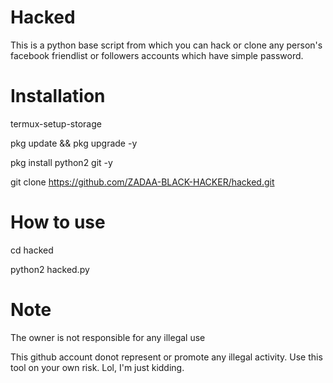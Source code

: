 
# Hacked

This is a python base script from which you can hack or clone any person's facebook friendlist or followers accounts which have simple password.

# Installation

termux-setup-storage<br>

pkg update && pkg upgrade -y<br>

pkg install python2 git -y<br>

git clone https://github.com/ZADAA-BLACK-HACKER/hacked.git<br>

# How to use

cd hacked<br>

python2 hacked.py

# Note

The owner is not responsible for any illegal use

This github account donot represent or promote any illegal activity. Use this tool on your own risk. Lol, I'm just kidding.
















